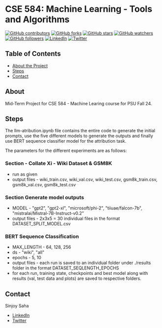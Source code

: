 # CSE 584: Machine Learning - Tools and Algorithms

[![GitHub contributors](https://img.shields.io/github/contributors/sinjoysaha/cse584-ml-psu-f24.svg)](https://GitHub.com/sinjoysaha/cse584-ml-psu-f24/graphs/contributors/)
[![GitHub forks](https://img.shields.io/github/forks/sinjoysaha/cse584-ml-psu-f24.svg)](https://GitHub.com/sinjoysaha/cse584-ml-psu-f24/network/)
[![GitHub stars](https://img.shields.io/github/stars/sinjoysaha/cse584-ml-psu-f24.svg)](https://GitHub.com/sinjoysaha/cse584-ml-psu-f24/stargazers/)
[![GitHub watchers](https://img.shields.io/github/watchers/sinjoysaha/cse584-ml-psu-f24.svg)](https://GitHub.com/sinjoysaha/cse584-ml-psu-f24/watchers/)
[![GitHub followers](https://img.shields.io/github/followers/sinjoysaha.svg)](https://github.com/sinjoysaha?tab=followers)
[![LinkedIn](https://img.shields.io/badge/-LinkedIn-black.svg?style=flat-square&logo=linkedin&color=545454)](https://linkedin.com/in/sinjoysaha)
[![Twitter](https://img.shields.io/badge/-Twitter-blue.svg?style=flat-square&logo=twitter&color=b3e0ff)](https://twitter.com/SinjoySaha)

## Table of Contents

* [About the Project](#about)
* [Steps](#steps)
* [Contact](#contact)

## About

Mid-Term Project for CSE 584 - Machine Learing course for PSU Fall 24.

## Steps

The llm-atribution.ipynb file contains the entire code to generate the initial prompts, use the five different models to generate the outputs and finally use BERT sequence classifier model for the attribution task.

The parameters for the different experiments are as follows:

### Section - Collate Xi - Wiki Dataset & GSM8K
- run as given
- output files - wiki_train.csv, wiki_val.csv, wiki_test.csv, gsm8k_train.csv, gsm8k_val.csv, gsm8k_test.csv

### Section Generate model outputs 
- MODEL - "gpt2", "gpt2-xl", "microsoft/phi-2", "tiiuae/falcon-7b", "mistralai/Mistral-7B-Instruct-v0.2"
- output files - 2x3x5 = 30 individual files in the format DATASET_SPLIT_MODEL.csv

### BERT Sequence Classification
- MAX_LENGTH - 64, 128, 256
- ds - "wiki", "all"
- epochs - 5, 10
- output files - each run is saved to an individual folder under ./results folder in the format DATASET_SEQLENGTH_EPOCHS
- for each run, training state, checkpoints and best model along with results (val, test data and plots) are saved to respective folders.

## Contact

Sinjoy Saha
  * [LinkedIn](https://linkedin.com/in/sinjoysaha)
  * [Twitter](https://twitter.com/SinjoySaha)
